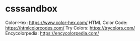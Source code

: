 # csssandbox

Color-Hex: https://www.color-hex.com/
HTML Color Code: https://htmlcolorcodes.com/
Try Colors: https://trycolors.com/
Encycolorpedia: https://encycolorpedia.com/